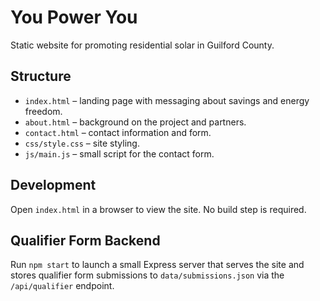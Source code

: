 # You Power You

Static website for promoting residential solar in Guilford County.

## Structure
- `index.html` – landing page with messaging about savings and energy freedom.
- `about.html` – background on the project and partners.
- `contact.html` – contact information and form.
- `css/style.css` – site styling.
- `js/main.js` – small script for the contact form.

## Development
Open `index.html` in a browser to view the site. No build step is required.

## Qualifier Form Backend
Run `npm start` to launch a small Express server that serves the site and stores
qualifier form submissions to `data/submissions.json` via the `/api/qualifier`
endpoint.
